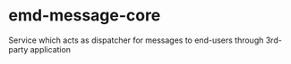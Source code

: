 # emd-message-core
Service which acts as dispatcher for messages to end-users through 3rd-party application
